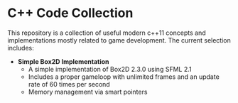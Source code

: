 C++ Code Collection
==============

This repository is a collection of useful modern c++11 concepts and implementations mostly related to game development. The current selection includes:

* **Simple Box2D Implementation**
    - A simple implementation of Box2D 2.3.0 using SFML 2.1
    - Includes a proper gameloop with unlimited frames and an update rate of 60 times per second
    - Memory management via smart pointers
